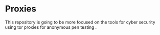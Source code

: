 # Proxies
This repository is going to be more focused on the tools for cyber security using tor proxies for anonymous pen testing .
